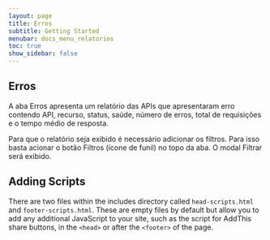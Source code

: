 ```yaml
---
layout: page
title: Erros
subtitle: Getting Started
menubar: docs_menu_relatorios
toc: true
show_sidebar: false
---
```


## Erros

A aba Erros apresenta um relatório das APIs que apresentaram erro contendo API, recurso, status, saúde, número de erros, total de requisições e o tempo médio de resposta.

Para que o relatório seja exibido é necessário adicionar os filtros. Para isso basta acionar o botão Filtros (ícone de funil) no topo da aba. O modal Filtrar será exibido.

## Adding Scripts

There are two files within the includes directory called `head-scripts.html` and `footer-scripts.html`. These are empty files by default but allow you to add any additional JavaScript to your site, such as the script for AddThis share buttons, in the `<head>` or after the `<footer>` of the page.